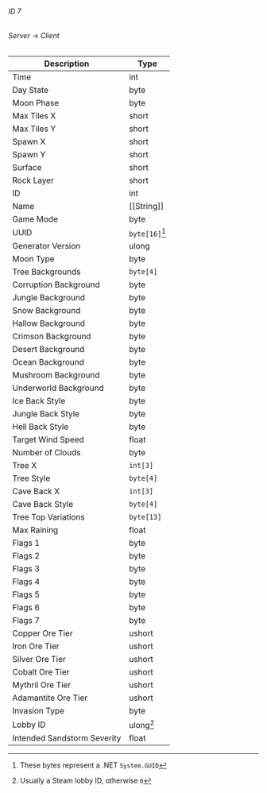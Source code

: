 ###### ID 7
###### Server -> Client
| Description | Type |
|-------------|------|
| Time                          | int |
| Day State                     | byte |
| Moon Phase                    | byte |
| Max Tiles X                   | short |
| Max Tiles Y                   | short |
| Spawn X                       | short |
| Spawn Y                       | short |
| Surface                       | short |
| Rock Layer                    | short |
| ID                            | int |
| Name                          | [[String]] |
| Game Mode                     | byte |
| UUID                          | `byte[16]`[^1] |
| Generator Version             | ulong |
| Moon Type                     | byte |
| Tree Backgrounds              | `byte[4]` |
| Corruption Background         | byte |
| Jungle Background             | byte |
| Snow Background               | byte |
| Hallow Background             | byte |
| Crimson Background            | byte |
| Desert Background             | byte |
| Ocean Background              | byte |
| Mushroom Background           | byte |
| Underworld Background         | byte |
| Ice Back Style                | byte |
| Jungle Back Style             | byte |
| Hell Back Style               | byte |
| Target Wind Speed             | float |
| Number of Clouds              | byte |
| Tree X                        | `int[3]` |
| Tree Style                    | `byte[4]` |
| Cave Back X                   | `int[3]` |
| Cave Back Style               | `byte[4]` |
| Tree Top Variations           | `byte[13]` |
| Max Raining                   | float |
| Flags 1                       | byte |
| Flags 2                       | byte |
| Flags 3                       | byte |
| Flags 4                       | byte |
| Flags 5                       | byte |
| Flags 6                       | byte |
| Flags 7                       | byte |
| Copper Ore Tier               | ushort |
| Iron Ore Tier                 | ushort |
| Silver Ore Tier               | ushort |
| Cobalt Ore Tier               | ushort |
| Mythril Ore Tier              | ushort |
| Adamantite Ore Tier           | ushort |
| Invasion Type                 | byte |
| Lobby ID                      | ulong[^2] |
| Intended Sandstorm Severity   | float |


[^1]: These bytes represent a .NET `System.GUID`
[^2]: Usually a Steam lobby ID, otherwise `0`